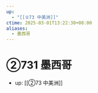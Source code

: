 ```yaml
---
up:
  - "[[②73 中美洲]]"
ctime: 2025-03-01T13:22:30+08:00
aliases:
  - 墨西哥
---
```


# ②731 墨西哥

- up: [[②73 中美洲]]
